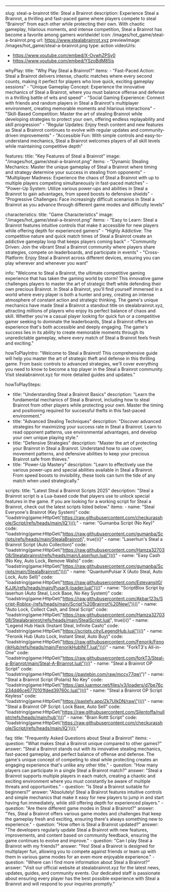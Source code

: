 ---
slug: steal-a-brainrot
title: Steal a Brainrot
description: Experience Steal a Brainrot, a thrilling and fast-paced game where players compete to steal "Brainrot" from each other while protecting their own. With chaotic gameplay, hilarious moments, and intense competition, Steal a Brainrot has become a favorite among gamers worldwide!
icon: /images/hot_game/steal-a-brainrot.png
url: https://www.stealabrainrot.xyz
previewImage: /images/hot_game/steal-a-brainrot.png
type: action
videoUrls:
  - https://www.youtube.com/embed/X-OvwhZPSy0
  - https://www.youtube.com/embed/YSzoBdM85is

whyPlay:
  title: "Why Play Steal a Brainrot?"
  items:
    - "Fast-Paced Action: Steal a Brainrot delivers intense, chaotic matches where every second counts, making it perfect for players who love quick, exciting gameplay sessions"
    - "Unique Gameplay Concept: Experience the innovative mechanics of Steal a Brainrot, where you must balance offense and defense in a thrilling battle of wits and speed"
    - "Social Gaming Experience: Connect with friends and random players in Steal a Brainrot's multiplayer environment, creating memorable moments and hilarious interactions"
    - "Skill-Based Competition: Master the art of stealing Brainrot while developing strategies to protect your own, offering endless replayability and skill progression"
    - "Regular Updates: Enjoy fresh content and new features as Steal a Brainrot continues to evolve with regular updates and community-driven improvements"
    - "Accessible Fun: With simple controls and easy-to-understand mechanics, Steal a Brainrot welcomes players of all skill levels while maintaining competitive depth"

features:
  title: "Key Features of Steal a Brainrot"
  image: "/images/hot_game/steal-a-brainrot.png"
  items:
    - "Dynamic Stealing Mechanics: Master the unique gameplay of Steal a Brainrot where timing and strategy determine your success in stealing from opponents"
    - "Multiplayer Madness: Experience the chaos of Steal a Brainrot with up to multiple players competing simultaneously in fast-paced matches"
    - "Power-Up System: Utilize various power-ups and abilities in Steal a Brainrot to gain advantages, from speed boosts to defensive shields"
    - "Progressive Challenges: Face increasingly difficult scenarios in Steal a Brainrot as you advance through different game modes and difficulty levels"

characteristics:
  title: "Game Characteristics"
  image: "/images/hot_game/steal-a-brainrot.png"
  items:
    - "Easy to Learn: Steal a Brainrot features intuitive controls that make it accessible for new players while offering depth for experienced gamers"
    - "Highly Addictive: The competitive nature and quick match times of Steal a Brainrot create an addictive gameplay loop that keeps players coming back"
    - "Community Driven: Join the vibrant Steal a Brainrot community where players share strategies, compete on leaderboards, and participate in events"
    - "Cross-Platform: Enjoy Steal a Brainrot across different devices, ensuring you can play wherever and whenever you want"

info: "Welcome to Steal a Brainrot, the ultimate competitive gaming experience that has taken the gaming world by storm! This innovative game challenges players to master the art of strategic theft while defending their own precious Brainrot. In Steal a Brainrot, you'll find yourself immersed in a world where every player is both a hunter and prey, creating an intense atmosphere of constant action and strategic thinking. The game's unique mechanics have made Steal a Brainrot a standout title on stealabrainrot.xyz, attracting millions of players who enjoy its perfect balance of chaos and skill. Whether you're a casual player looking for quick fun or a competitive gamer seeking to dominate the leaderboards, Steal a Brainrot offers an experience that's both accessible and deeply engaging. The game's success lies in its ability to create memorable moments through its unpredictable gameplay, where every match of Steal a Brainrot feels fresh and exciting."

howToPlayIntro: "Welcome to Steal a Brainrot! This comprehensive guide will help you master the art of strategic theft and defense in this thrilling game. From basic controls to advanced strategies, we'll cover everything you need to know to become a top player in the Steal a Brainrot community. Visit stealabrainrot.xyz for more detailed guides and updates."

howToPlaySteps:
  - title: "Understanding Steal a Brainrot Basics"
    description: "Learn the fundamental mechanics of Steal a Brainrot, including how to steal Brainrot from other players while protecting your own. Master the timing and positioning required for successful thefts in this fast-paced environment."
  - title: "Advanced Stealing Techniques"
    description: "Discover advanced strategies for maximizing your success rate in Steal a Brainrot. Learn to read opponent patterns, use environmental advantages, and develop your own unique playing style."
  - title: "Defensive Strategies"
    description: "Master the art of protecting your Brainrot in Steal a Brainrot. Understand how to use cover, movement patterns, and defensive abilities to keep your precious Brainrot safe from thieves."
  - title: "Power-Up Mastery"
    description: "Learn to effectively use the various power-ups and special abilities available in Steal a Brainrot. From speed boosts to invisibility, these tools can turn the tide of any match when used strategically."

scripts:
  title: "Latest Steal a Brainrot Scripts 2025"
  description: "Steal a Brainrot script is a Lua-based code that players use to unlock special features in the game. If you are looking for a working script for Steal a Brainrot, check out the latest scripts listed below."
  items:
    - name: "Steal Everyone's Brainrot (Key System)"
      code: "loadstring(game:HttpGet('https://raw.githubusercontent.com/checkurasshole/Script/refs/heads/main/IQ'))();"
    - name: "Gumanba Script (No Key)"
      code: "loadstring(game:HttpGet(\"https://raw.githubusercontent.com/gumanba/Scripts/refs/heads/main/StealaBrainrot\", true))()"
    - name: "Laserhun's Steal a Brainrot Script (Auto Collection)"
      code: "loadstring(game:HttpGet(\"https://raw.githubusercontent.com/Hamza3270308/Stealabrainrot/refs/heads/main/Laserhun.lua\"))()"
    - name: "Easy Cash (No Key, Auto Lock, Remove Walls)"
      code: "loadstring(game:HttpGet(\"https://raw.githubusercontent.com/gumanba/Scripts/main/StealaBrainrot\"))()"
    - name: "QuantumPulsar X (Auto Steal, Auto Lock, Auto Sell)"
      code: "loadstring(game:HttpGet(\"https://raw.githubusercontent.com/Estevansit0/KJJK/refs/heads/main/PusarX-loader.lua\"))()"
    - name: "ScriptBlox Script by laserhun (Auto Steal, Lock Base, No Key System)"
      code: "loadstring(game:HttpGet(\"https://raw.githubusercontent.com/Akbar123s/Script-Roblox-/refs/heads/main/Script%20Brainrot%20New\"))()"
    - name: "Auto Lock, Collect Cash, and Steal Script"
      code: "loadstring(game:HttpGet(\"https://raw.githubusercontent.com/Hamza3270308/Stealabrainrot/refs/heads/main/StealScript.lua\", true))()"
    - name: "Legend Hub Hack (Instant Steal, Infinite Cash)"
      code: "loadstring(game:HttpGet(\"https://scripts.city/LegendHub.lua\"))()"
    - name: "Feronik Hub (Auto Lock, Instant Steal, Auto Buy)"
      code: "loadstring(game:HttpGet(\"https://raw.githubusercontent.com/Fenorik/FenorikHub/refs/heads/main/FenorikHubINIT.lua\"))()"
    - name: "ForkT3's All-in-One"
      code: "loadstring(game:HttpGet(\"https://raw.githubusercontent.com/forkT3/Steal-a-Brianrot/main/Steal-A-Brianrot.lua\"))()"
    - name: "Steal a Brainrot OP Script"
      code: "loadstring(game:HttpGet(\"https://pastebin.com/raw/mccy77qw\")"
    - name: "Steal a Brainrot Script (Polaris) No Key"
      code: "loadstring(game:HttpGet(\"https://api.luarmor.net/files/v3/loaders/d7be76c234d46ce6770101fded39760c.lua\"))()"
    - name: "Steal a Brainrot OP Script Keyless"
      code: "loadstring(game:HttpGet(\"https://pastefy.app/Zk7UIkDN/raw\"))()"
    - name: "Steal a Brainrot OP Script: Lock Base, Auto Sell"
      code: "loadstring(game:HttpGet('https://raw.githubusercontent.com/Silentoffa/nullptr/refs/heads/main/hub'))()"
    - name: "Brain Rottt Script"
      code: "loadstring(game:HttpGet('https://raw.githubusercontent.com/checkurasshole/Script/refs/heads/main/IQ'))();"

faq:
  title: "Frequently Asked Questions about Steal a Brainrot"
  items:
    - question: "What makes Steal a Brainrot unique compared to other games?"
      answer: "Steal a Brainrot stands out with its innovative stealing mechanics, fast-paced gameplay, and perfect balance of offense and defense. The game's unique concept of competing to steal while protecting creates an engaging experience that's unlike any other title."
    - question: "How many players can participate in a single Steal a Brainrot match?"
      answer: "Steal a Brainrot supports multiple players in each match, creating a chaotic and exciting environment where you must constantly be aware of multiple threats and opportunities."
    - question: "Is Steal a Brainrot suitable for beginners?"
      answer: "Absolutely! Steal a Brainrot features intuitive controls and simple mechanics that make it easy for new players to jump in and start having fun immediately, while still offering depth for experienced players."
    - question: "Are there different game modes in Steal a Brainrot?"
      answer: "Yes, Steal a Brainrot offers various game modes and challenges that keep the gameplay fresh and exciting, ensuring there's always something new to experience."
    - question: "How often is Steal a Brainrot updated?"
      answer: "The developers regularly update Steal a Brainrot with new features, improvements, and content based on community feedback, ensuring the game continues to evolve and improve."
    - question: "Can I play Steal a Brainrot with my friends?"
      answer: "Yes! Steal a Brainrot is designed for multiplayer fun, allowing you to compete against friends or team up with them in various game modes for an even more enjoyable experience."
    - question: "Where can I find more information about Steal a Brainrot?"
      answer: "Visit our official website at stealabrainrot.xyz for the latest news, updates, guides, and community events. Our dedicated staff is passionate about ensuring every player has the best possible experience with Steal a Brainrot and will respond to your inquiries promptly." 
